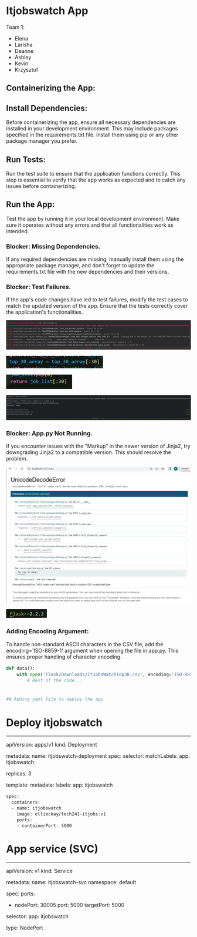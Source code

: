 # Itjobswatch App

Team 1:

- Elena
- Larisha
- Deanne
- Ashley
- Kevin
- Krzysztof


## Containerizing the App:

## Install Dependencies:
Before containerizing the app, ensure all necessary dependencies are installed in your development environment. This may include packages specified in the requirements.txt file. Install them using pip or any other package manager you prefer.

## Run Tests:
Run the test suite to ensure that the application functions correctly. This step is essential to verify that the app works as expected and to catch any issues before containerizing.

## Run the App:
Test the app by running it in your local development environment. Make sure it operates without any errors and that all functionalities work as intended.

### Blocker: Missing Dependencies.
If any required dependencies are missing, manually install them using the appropriate package manager, and don't forget to update the requirements.txt file with the new dependencies and their versions.

### Blocker: Test Failures.
If the app's code changes have led to test failures, modify the test cases to match the updated version of the app. Ensure that the tests correctly cover the application's functionalities.

![Alt text](imgs/itjobs-img/failing-tests.png)

![Alt text](imgs/itjobs-img/fail-1.png)

![Alt text](imgs/itjobs-img/fail-2.png)

![Alt text](imgs/itjobs-img/tests-passing.png)

### Blocker: App.py Not Running.
If you encounter issues with the "Markup" in the newer version of Jinja2, try downgrading Jinja2 to a compatible version. This should resolve the problem.

![Alt text](imgs/itjobs-img/blocker.png)

![Alt text](imgs/itjobs-img/update-flask.png)

### Adding Encoding Argument:
To handle non-standard ASCII characters in the CSV file, add the encoding='ISO-8859-1' argument when opening the file in app.py. This ensures proper handling of character encoding.

```python
def data():
    with open('Flask/Downloads/ItJobsWatchTop30.csv', encoding='ISO-8859-1') as csv_file:
        # Rest of the code...


## Adding yaml file to deploy the app

```

# Deploy itjobswatch
---


apiVersion: apps/v1
kind: Deployment

metadata:
  name: itjobswatch-deployment
spec:
  selector:
    matchLabels:
      app: itjobswatch

  replicas: 3

  template:
    metadata:
      labels:
        app: itjobswatch

    spec:
      containers:
      - name: itjobswatch
        image: ellieckay/tech241-itjobs:v1
        ports:
        - containerPort: 5000


# App service (SVC)
---
apiVersion: v1
kind: Service

metadata:
  name: itjobswatch-svc
  namespace: default

spec:
  ports:
  - nodePort: 30005
    port: 5000
    targetPort: 5000

  selector:
    app: itjobswatch

  type: NodePort

```